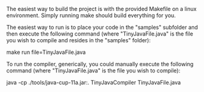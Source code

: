 The easiest way to build the project is with the provided Makefile on a linux environment.  Simply running make should build everything for you.

The easiest way to run is to place your code in the "samples" subfolder and then execute the following command (where "TinyJavaFile.java" is the file you wish to compile and resides in the "samples" folder):

make run file=TinyJavaFile.java

To run the compiler, generically, you could manually execute the following command (where "TinyJavaFile.java" is the file you wish to compile):

java -cp ./tools/java-cup-11a.jar:. TinyJavaCompiler TinyJavaFile.java